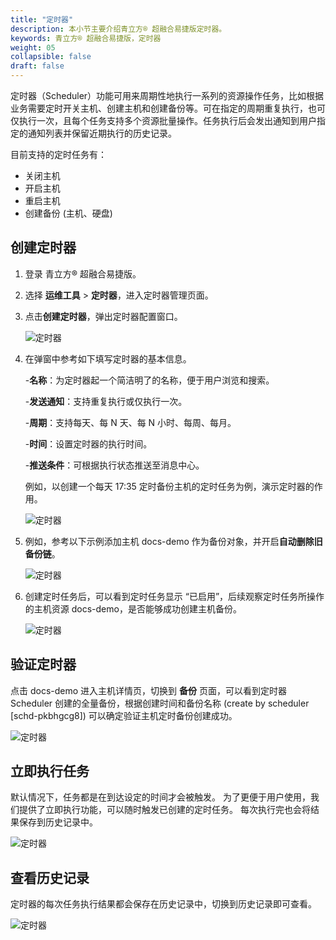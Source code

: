 ```yaml
---
title: "定时器"
description: 本小节主要介绍青立方® 超融合易捷版定时器。 
keywords: 青立方® 超融合易捷版，定时器
weight: 05
collapsible: false
draft: false
---
```




定时器（Scheduler）功能可用来周期性地执行一系列的资源操作任务，比如根据业务需要定时开关主机、创建主机和创建备份等。可在指定的周期重复执行，也可仅执行一次，且每个任务支持多个资源批量操作。任务执行后会发出通知到用户指定的通知列表并保留近期执行的历史记录。

目前支持的定时任务有：

- 关闭主机
- 开启主机
- 重启主机
- 创建备份 (主机、硬盘)

## 创建定时器

1. 登录 青立方® 超融合易捷版。
2. 选择 **运维工具** > **定时器**，进入定时器管理页面。
3. 点击**创建定时器**，弹出定时器配置窗口。

   ![定时器](../../_images/timer_list.png)

4. 在弹窗中参考如下填写定时器的基本信息。

   -**名称**：为定时器起一个简洁明了的名称，便于用户浏览和搜索。

   -**发送通知**：支持重复执行或仅执行一次。

   -**周期**：支持每天、每 N 天、每 N 小时、每周、每月。

   -**时间**：设置定时器的执行时间。

   -**推送条件**：可根据执行状态推送至消息中心。
   
   例如，以创建一个每天 17:35 定时备份主机的定时任务为例，演示定时器的作用。

   ![定时器](../../_images/timer_config.png)

5. 例如，参考以下示例添加主机 docs-demo 作为备份对象，并开启**自动删除旧备份链**。

   ![定时器](../../_images/timer_auto.png)

6. 创建定时任务后，可以看到定时任务显示 “已启用”，后续观察定时任务所操作的主机资源 docs-demo，是否能够成功创建主机备份。

   ![定时器](../../_images/timer_enable.png)

## 验证定时器

点击 docs-demo 进入主机详情页，切换到 **备份** 页面，可以看到定时器 Scheduler 创建的全量备份，根据创建时间和备份名称 (create by scheduler [schd-pkbhgcg8]) 可以确定验证主机定时备份创建成功。

![定时器](../../_images/timer_running.png)

## 立即执行任务

默认情况下，任务都是在到达设定的时间才会被触发。 为了更便于用户使用，我们提供了立即执行功能，可以随时触发已创建的定时任务。 每次执行完也会将结果保存到历史记录中。

![定时器](../../_images/timer_running2.png)

## 查看历史记录

定时器的每次任务执行结果都会保存在历史记录中，切换到历史记录即可查看。

![定时器](../../_images/timer_log.png)
